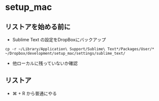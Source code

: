 # setup_mac

## リストアを始める前に
* Sublime Text の設定をDropBoxにバックアップ

```
cp -r ~/Library/Application\ Support/Sublime\ Text*/Packages/User/* ~/Dropbox/development/setup_mac/settings/sublime_text/
```

* 他ローカルに残っていないか確認

## リストア
* ⌘ + R から普通にやる
